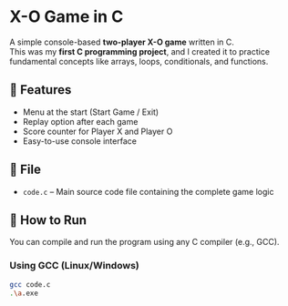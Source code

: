 # X-O Game in C

A simple console-based **two-player X-O game** written in C.  
This was my **first C programming project**, and I created it to practice fundamental concepts like arrays, loops, conditionals, and functions.

## 🧩 Features
- Menu at the start (Start Game / Exit)
- Replay option after each game
- Score counter for Player X and Player O
- Easy-to-use console interface

## 📁 File
- `code.c` – Main source code file containing the complete game logic

## 🚀 How to Run

You can compile and run the program using any C compiler (e.g., GCC).

### Using GCC (Linux/Windows)
```bash
gcc code.c 
.\a.exe

